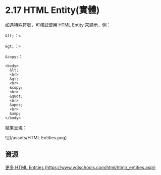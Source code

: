 # 2.17 HTML Entity\(實體\)

如遇特殊符號，可嚐試使用 HTML Entity 來顯示，例：

`&lt;`：`<`

`&gt;`：`>`

`&copy;`：

```
<body>
  &lt;
  <br>
  &gt;
  <br>
  &copy;
  <br>
  &quot;
  <br>
  &apos;
  <br>
  &amp;
</body>
```

結果呈現：

![](/assets/HTML Entities.png)

## 資源

[更多 HTML Entities  \(https://www.w3schools.com/html/html\_entities.asp\)](https://www.w3schools.com/html/html_entities.asp)

